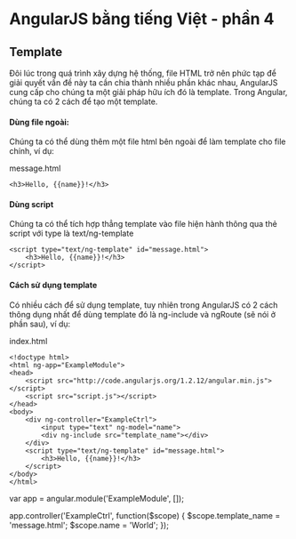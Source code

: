 # AngularJS bằng tiếng Việt - phần 4
## Template
Đôi lúc trong quá trình xây dựng hệ thống, file HTML trở nên phức tạp để giải quyết vấn đề này ta cần chia thành nhiều phần khác nhau, AngularJS cung cấp cho chúng ta một giải pháp hữu ích đó là template. Trong Angular, chúng ta có 2 cách để tạo một template.

#### Dùng file ngoài:
Chúng ta có thể dùng thêm một file html bên ngoài để làm template cho file chính, ví dụ:

message.html
	
	<h3>Hello, {{name}}!</h3>

#### Dùng script
Chúng ta có thể tích hợp thẳng template vào file hiện hành thông qua thẻ script với type là text/ng-template
	
	<script type="text/ng-template" id="message.html">
		<h3>Hello, {{name}}!</h3>
	</script>

#### Cách sử dụng template
Có nhiều cách để sử dụng template, tuy nhiên trong AngularJS có 2 cách thông dụng nhất để dùng template đó là ng-include và ngRoute (sẽ nói ở phần sau), ví dụ:

index.html

	<!doctype html>
	<html ng-app="ExampleModule">
	<head>
	    <script src="http://code.angularjs.org/1.2.12/angular.min.js"></script>
	    <script src="script.js"></script>
	</head>
	<body>
	    <div ng-controller="ExampleCtrl">
	    	<input type="text" ng-model="name">
	        <div ng-include src="template_name"></div>
	    </div>
	    <script type="text/ng-template" id="message.html">
			<h3>Hello, {{name}}!</h3>
		</script>
	</body>
	</html>

var app = angular.module('ExampleModule', []);

app.controller('ExampleCtrl', function($scope) {
	$scope.template_name = 'message.html';
	$scope.name = 'World';
});

